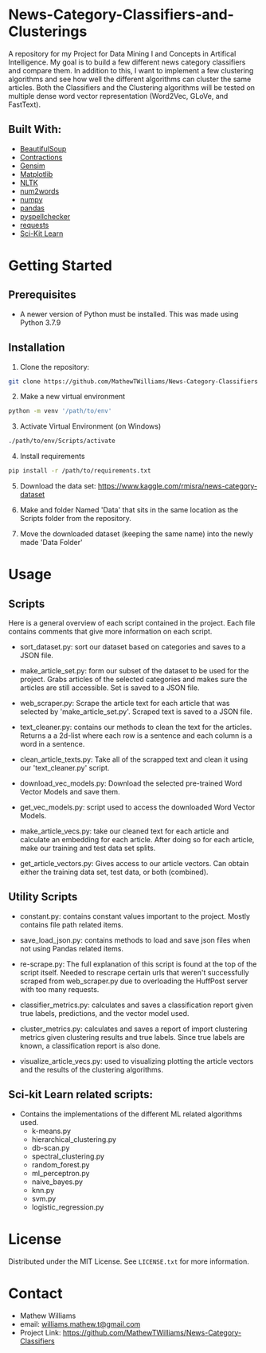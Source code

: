 # News-Category-Classifiers-and-Clusterings
A repository for my Project for Data Mining I and Concepts in Artifical Intelligence. My goal is to build a few different news category classifiers and compare them. In addition to this, I want to implement a few clustering algorithms and see how well the different algorithms can cluster the same articles. Both the Classifiers and the Clustering algorithms will be tested on multiple dense word vector representation (Word2Vec, GLoVe, and FastText). 


## Built With: 
- [BeautifulSoup](https://www.crummy.com/software/BeautifulSoup/bs4/doc/)
- [Contractions](https://github.com/kootenpv/contractions)
- [Gensim](https://radimrehurek.com/gensim/)
- [Matplotlib](https://matplotlib.org/)
- [NLTK](https://www.nltk.org/)
- [num2words](https://github.com/savoirfairelinux/num2words)
- [numpy](https://numpy.org/)
- [pandas](https://pandas.pydata.org/)
- [pyspellchecker](https://github.com/barrust/pyspellchecker)
- [requests](https://docs.python-requests.org/en/latest/)
- [Sci-Kit Learn](https://scikit-learn.org/stable/)

# Getting Started

## Prerequisites
- A newer version of Python must be installed. This was made using Python 3.7.9

## Installation
1. Clone the repository: 
```sh
git clone https://github.com/MathewTWilliams/News-Category-Classifiers
```
2. Make a new virtual environment
```sh
python -m venv '/path/to/env'
```
3. Activate Virtual Environment (on Windows)
```sh
./path/to/env/Scripts/activate
```

4. Install requirements
```sh
pip install -r /path/to/requirements.txt
```
5. Download the data set: https://www.kaggle.com/rmisra/news-category-dataset

6. Make and folder Named 'Data' that sits in the same location as the Scripts folder from the repository.

7. Move the downloaded dataset (keeping the same name) into the newly made 'Data Folder'

# Usage
## Scripts 
Here is a general overview of each script contained in the project. Each file contains comments that give more information on each script. 

- sort_dataset.py: sort our dataset based on categories and saves to a JSON file. 

- make_article_set.py: form our subset of the dataset to be used for the project. Grabs articles of the selected categories and makes sure the articles are still accessible. Set is saved to a JSON file. 

- web_scraper.py: Scrape the article text for each article that was selected by 'make_article_set.py'. Scraped text is saved to a JSON file. 

- text_cleaner.py: contains our methods to clean the text for the articles. Returns a a 2d-list where each row is a sentence and each column is a word in a sentence. 

- clean_article_texts.py: Take all of the scrapped text and clean it using our 'text_cleaner.py' script.

- download_vec_models.py: Download the selected pre-trained Word Vector Models and save them. 

- get_vec_models.py: script used to access the downloaded Word Vector Models. 

- make_article_vecs.py: take our cleaned text for each article and calculate an embedding for each article. After doing so for each article, make our training and test data set splits. 

- get_article_vectors.py: Gives access to our article vectors. Can obtain either the training data set, test data, or both (combined). 


## Utility Scripts
- constant.py: contains constant values important to the project. Mostly contains file path related items. 

- save_load_json.py: contains methods to load and save json files when not using Pandas related items. 

- re-scrape.py: The full explanation of this script is found at the top of the script itself. Needed to rescrape certain urls that weren't successfully scraped from web_scraper.py due to overloading the HuffPost server with too many requests. 

- classifier_metrics.py: calculates and saves a classification report given true labels, predictions, and the vector model used. 

- cluster_metrics.py: calculates and saves a report of import clustering metrics given clustering results and true labels. Since true labels are known, a classification report is also done. 

- visualize_article_vecs.py: used to visualizing plotting the article vectors and the results of the clustering algorithms. 

## Sci-kit Learn related scripts:
- Contains the implementations of the different ML related algorithms used. 
  - k-means.py
  - hierarchical_clustering.py
  - db-scan.py
  - spectral_clustering.py
  - random_forest.py
  - ml_perceptron.py
  - naive_bayes.py
  - knn.py
  - svm.py
  - logistic_regression.py

# License
Distributed under the MIT License. See ```LICENSE.txt``` for more information. 

# Contact
- Mathew Williams
- email: williams.mathew.t@gmail.com
- Project Link: https://github.com/MathewTWilliams/News-Category-Classifiers 
